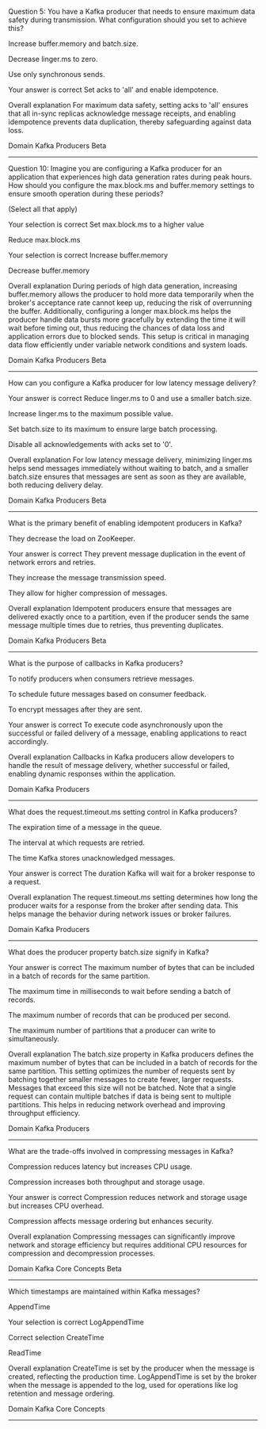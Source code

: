 Question 5:
You have a Kafka producer that needs to ensure maximum data safety during transmission. What configuration should you set to achieve this?

Increase buffer.memory and batch.size.

Decrease linger.ms to zero.

Use only synchronous sends.

Your answer is correct
Set acks to 'all' and enable idempotence.

Overall explanation
For maximum data safety, setting acks to 'all' ensures that all in-sync replicas acknowledge message receipts, and enabling idempotence prevents data duplication, thereby safeguarding against data loss.

Domain
Kafka Producers
Beta

---


Question 10:
Imagine you are configuring a Kafka producer for an application that experiences high data generation rates during peak hours. How should you configure the max.block.ms and buffer.memory settings to ensure smooth operation during these periods?

(Select all that apply)

Your selection is correct
Set max.block.ms to a higher value

Reduce max.block.ms

Your selection is correct
Increase buffer.memory

Decrease buffer.memory

Overall explanation
During periods of high data generation, increasing buffer.memory allows the producer to hold more data temporarily when the broker's acceptance rate cannot keep up, reducing the risk of overrunning the buffer. Additionally, configuring a longer max.block.ms helps the producer handle data bursts more gracefully by extending the time it will wait before timing out, thus reducing the chances of data loss and application errors due to blocked sends. This setup is critical in managing data flow efficiently under variable network conditions and system loads.

Domain
Kafka Producers
Beta


---


How can you configure a Kafka producer for low latency message delivery?

Your answer is correct
Reduce linger.ms to 0 and use a smaller batch.size.

Increase linger.ms to the maximum possible value.

Set batch.size to its maximum to ensure large batch processing.

Disable all acknowledgements with acks set to '0'.

Overall explanation
For low latency message delivery, minimizing linger.ms helps send messages immediately without waiting to batch, and a smaller batch.size ensures that messages are sent as soon as they are available, both reducing delivery delay.

Domain
Kafka Producers
Beta

---

What is the primary benefit of enabling idempotent producers in Kafka?

They decrease the load on ZooKeeper.

Your answer is correct
They prevent message duplication in the event of network errors and retries.

They increase the message transmission speed.

They allow for higher compression of messages.

Overall explanation
Idempotent producers ensure that messages are delivered exactly once to a partition, even if the producer sends the same message multiple times due to retries, thus preventing duplicates​​.

Domain
Kafka Producers
Beta

---

What is the purpose of callbacks in Kafka producers?

To notify producers when consumers retrieve messages.

To schedule future messages based on consumer feedback.

To encrypt messages after they are sent.

Your answer is correct
To execute code asynchronously upon the successful or failed delivery of a message, enabling applications to react accordingly.

Overall explanation
Callbacks in Kafka producers allow developers to handle the result of message delivery, whether successful or failed, enabling dynamic responses within the application.

Domain
Kafka Producers

---


What does the request.timeout.ms setting control in Kafka producers?

The expiration time of a message in the queue.

The interval at which requests are retried.

The time Kafka stores unacknowledged messages.

Your answer is correct
The duration Kafka will wait for a broker response to a request.

Overall explanation
The request.timeout.ms setting determines how long the producer waits for a response from the broker after sending data. This helps manage the behavior during network issues or broker failures.

Domain
Kafka Producers

---

What does the producer property batch.size signify in Kafka?

Your answer is correct
The maximum number of bytes that can be included in a batch of records for the same partition.

The maximum time in milliseconds to wait before sending a batch of records.

The maximum number of records that can be produced per second.

The maximum number of partitions that a producer can write to simultaneously.

Overall explanation
The batch.size property in Kafka producers defines the maximum number of bytes that can be included in a batch of records for the same partition. This setting optimizes the number of requests sent by batching together smaller messages to create fewer, larger requests. Messages that exceed this size will not be batched. Note that a single request can contain multiple batches if data is being sent to multiple partitions. This helps in reducing network overhead and improving throughput efficiency.

Domain
Kafka Producers


---

What are the trade-offs involved in compressing messages in Kafka?

Compression reduces latency but increases CPU usage.

Compression increases both throughput and storage usage.

Your answer is correct
Compression reduces network and storage usage but increases CPU overhead.

Compression affects message ordering but enhances security.

Overall explanation
Compressing messages can significantly improve network and storage efficiency but requires additional CPU resources for compression and decompression processes.

Domain
Kafka Core Concepts
Beta

---


Which timestamps are maintained within Kafka messages?

AppendTime

Your selection is correct
LogAppendTime

Correct selection
CreateTime

ReadTime

Overall explanation
CreateTime is set by the producer when the message is created, reflecting the production time. LogAppendTime is set by the broker when the message is appended to the log, used for operations like log retention and message ordering.

Domain
Kafka Core Concepts

---

